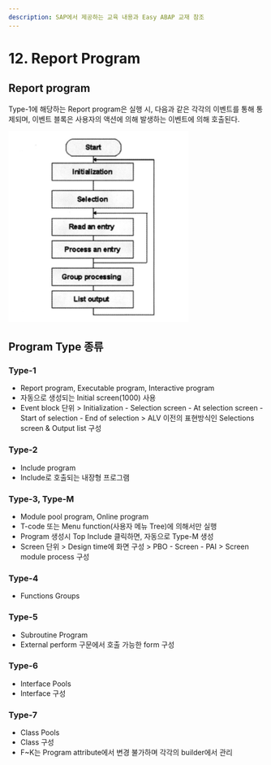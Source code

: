 ```yaml
---
description: SAP에서 제공하는 교육 내용과 Easy ABAP 교재 참조
---
```


# 12. Report Program

## Report program

Type-1에 해당하는 Report program은 실행 시, 다음과 같은 각각의 이벤트를 통해 통제되며, 이벤트 블록은 사용자의 액션에 의해 발생하는 이벤트에 의해 호출된다. 

![&#xCD9C;&#xCC98; EASY ABAP : Report program flow](../../.gitbook/assets/image%20%2860%29.png)



## Program Type 종류 

### Type-1

* Report program, Executable program, Interactive program
* 자동으로 생성되는 Initial screen\(1000\) 사용
* Event block 단위 &gt; Initialization - Selection screen - At selection screen - Start of selection - End of selection &gt; ALV 이전의 표현방식인 Selections screen & Output list 구성

### Type-2

* Include program
* Include로 호출되는 내장형 프로그램

### Type-3, Type-M

* Module pool program, Online program
* T-code 또는 Menu function\(사용자 메뉴 Tree\)에 의해서만 실행
* Program 생성시 Top Include 클릭하면, 자동으로 Type-M 생성
* Screen 단위 &gt; Design time에 화면 구성 &gt; PBO - Screen - PAI &gt; Screen module process 구성

### Type-4

* Functions Groups

### Type-5

* Subroutine Program
* External perform 구문에서 호출 가능한 form 구성

### Type-6

* Interface Pools
* Interface 구성

### Type-7

* Class Pools
* Class 구성 
* F~K는 Program attribute에서 변경 불가하며 각각의 builder에서 관리



